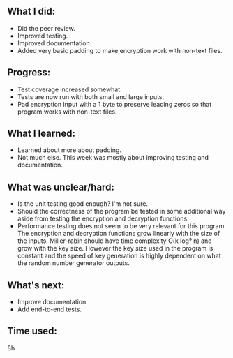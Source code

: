 ## What I did:
- Did the peer review.
- Improved testing.
- Improved documentation.
- Added very basic padding to make encryption work with non-text files.

## Progress:
- Test coverage increased somewhat. 
- Tests are now run with both small and large inputs.
- Pad encryption input with a 1 byte to preserve leading zeros so that program works with non-text files.

## What I learned:
- Learned about more about padding.
- Not much else. This week was mostly about improving testing and documentation.

## What was unclear/hard:
- Is the unit testing good enough? I'm not sure.
- Should the correctness of the program be tested in some additional way aside from testing the encryption and decryption functions.
- Performance testing does not seem to be very relevant for this program. The encryption and decryption functions grow linearly with the size of the inputs. Miller-rabin should have time complexity O(k log³ n) and grow with the key size. However the key size used in the program is constant and the speed of key generation is highly dependent on what the random number generator outputs.

## What's next:
- Improve documentation.
- Add end-to-end tests.

## Time used: 
8h